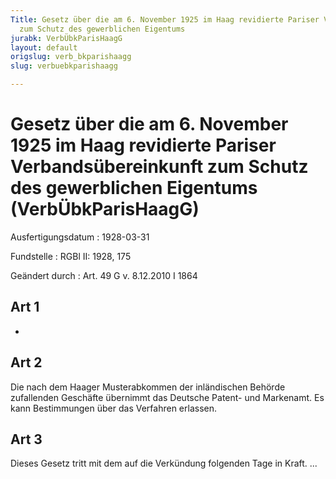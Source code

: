 ```yaml
---
Title: Gesetz über die am 6. November 1925 im Haag revidierte Pariser Verbandsübereinkunft
  zum Schutz des gewerblichen Eigentums
jurabk: VerbÜbkParisHaagG
layout: default
origslug: verb_bkparishaagg
slug: verbuebkparishaagg

---
```


# Gesetz über die am 6. November 1925 im Haag revidierte Pariser Verbandsübereinkunft zum Schutz des gewerblichen Eigentums (VerbÜbkParisHaagG)

Ausfertigungsdatum
:   1928-03-31

Fundstelle
:   RGBl II: 1928, 175

Geändert durch
:   Art. 49 G v. 8.12.2010 I 1864

## Art 1

-

## Art 2

Die nach dem Haager Musterabkommen der inländischen Behörde
zufallenden Geschäfte übernimmt das Deutsche Patent- und Markenamt. Es
kann Bestimmungen über das Verfahren erlassen.

## Art 3

Dieses Gesetz tritt mit dem auf die Verkündung folgenden Tage in
Kraft. ...

